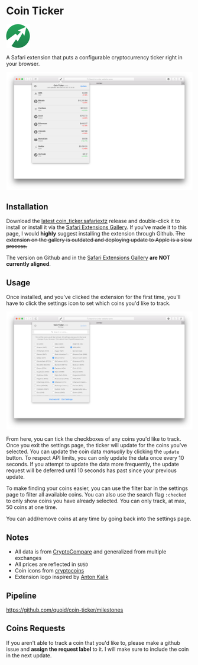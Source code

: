 # Coin Ticker

<img src="https://raw.githubusercontent.com/quoid/coin-ticker/sandbox/etc/logo.png" width="64" height="64">

A Safari extension that puts a configurable cryptocurrency ticker right in your browser.

![ticker image](https://raw.githubusercontent.com/quoid/coin-ticker/sandbox/etc/ticker.png)

## Installation

Download the [latest coin_ticker.safariextz](https://github.com/quoid/coin-ticker/releases) release and double-click it to install or install it via the [Safari Extensions Gallery](https://safari-extensions.apple.com/details/?id=com.quoid.cointicker-J74Q8V8V8N). If you've made it to this page, I would **highly** suggest installing the extension through Github. ~~The extension on the gallery is outdated and deploying update to Apple is a slow process.~~

The version on Github and in the [Safari Extensions Gallery](https://safari-extensions.apple.com/details/?id=com.quoid.cointicker-J74Q8V8V8N) **are NOT currently aligned**.

## Usage

Once installed, and you've clicked the extension for the first time, you'll have to click the settings icon to set which coins you'd like to track.

![settings image](https://raw.githubusercontent.com/quoid/coin-ticker/sandbox/etc/settings.png)

From here, you can tick the checkboxes of any coins you'd like to track. Once you exit the settings page, the ticker will update for the coins you've selected. You can update the coin data *manually* by clicking the `update` button. To respect API limits, you can only update the data once every 10 seconds. If you attempt to update the data more frequently, the update request will be deferred until 10 seconds has past since your previous update.

To make finding your coins easier, you can use the filter bar in the settings page to filter all available coins. You can also use the search flag `:checked` to only show coins you have already selected. You can only track, at max, 50 coins at one time.

You can add/remove coins at any time by going back into the settings page.

## Notes

- All data is from [CryptoCompare](https://www.cryptocompare.com) and generalized from multiple exchanges
- All prices are reflected in `$USD`
- Coin icons from [cryptocoins](https://github.com/allienworks/cryptocoins)
- Extension logo inspired by [Anton Kalik](https://thenounproject.com/antonkalik/)

## Pipeline

https://github.com/quoid/coin-ticker/milestones

## Coins Requests

If you aren't able to track a coin that you'd like to, please make a github issue and **assign the request label** to it. I will make sure to include the coin in the next update.
